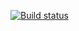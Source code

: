 [![Build status](https://ci.appveyor.com/api/projects/status/a92x613h496oeriy?svg=true)](https://ci.appveyor.com/project/maeukeun/web)